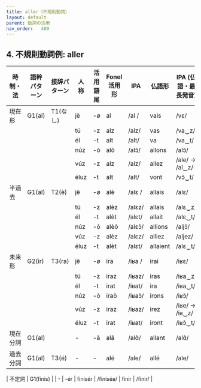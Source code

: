 ```yaml
---
title: aller（不規則動詞）
layout: default
parent: 動詞の活用
nav_order:   400
---
```



## 4. 不規則動詞例: aller

| 時制・法       | 語幹パターン | 接辞パターン   | 人称   | 活用語尾   | Fonel活用形   | IPA        | 仏語形   | IPA (仏語・最長発音)  |
|----------------|--------------|----------------|--------|------------|---------------|------------|----------|-----------------------|
| 現在形         | G1(al)       | T1(なし)       | jë     | -ø         | al            | /al /      | vais     | /vɛ/                  |
|                |              |                | tü     | -z         | alz           | /alz/      | vas      | /va‿z/                |
|                |              |                | él     | -t         | alt           | /alt/      | va       | /va‿t/                |
|                |              |                | núz    | -õ         | alõ           | /alɔ̃/     | allons   | /alɔ̃/                |
|                |              |                | vúz    | -z         | alz           | /alz/      | allez    | /ale/ → /al‿z/       |
|                |              |                | éluz   | -t         | alt           | /alt/      | vont     | /vɔ̃‿t/               |
| 半過去         | G1(al)       | T2(è)          | jë     | -ø         | alè           | /alɛ /     | allais   | /alɛ/                 |
|                |              |                | tü     | -z         | alèz          | /alɛz/     | allais   | /alɛ‿z/               |
|                |              |                | él     | -t         | alèt          | /alɛt/     | allait   | /alɛ‿t/               |
|                |              |                | núz    | -õ         | alèõ          | /alɛɔ̃/    | allions  | /aljɔ̃/               |
|                |              |                | vúz    | -z         | alèz          | /alɛz/     | alliez   | /aljez/               |
|                |              |                | éluz   | -t         | alèt          | /alɛt/     | allaient | /alɛ‿t/               |
| 未来形         | G2(ir)       | T3(ra)         | jë     | -ø         | ira           | /iʁa /     | irai     | /iʁɛ/                 |
|                |              |                | tü     | -z         | iraz          | /iʁaz/     | iras     | /iʁa‿z/               |
|                |              |                | él     | -t         | irat          | /iʁat/     | ira      | /iʁa‿t/               |
|                |              |                | núz    | -õ         | iraõ          | /iʁaɔ̃/    | irons    | /iʁɔ̃/                |
|                |              |                | vúz    | -z         | iraz          | /iʁaz/     | irez     | /iʁe/ → /iʁ‿z/       |
|                |              |                | éluz   | -t         | irat          | /iʁat/     | iront    | /iʁɔ̃‿t/              |
| 現在分詞       | G1(al)       |                | -      | -ã         | alã           | /alɑ̃/     | allant   | /alɑ̃/                |
| 過去分詞       | G1(al)       | T3(é)          | -      | -          | alé           | /ale/      | allé     | /ale/                 |



| 不定詞         | G1(finis)    |                | -      | -ér        | finisér        | /finiséʁ/   | finir        | /finir/                       |
